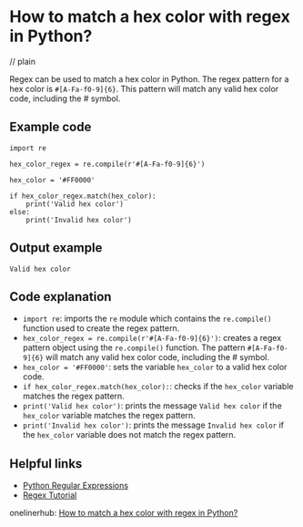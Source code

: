 # How to match a hex color with regex in Python?
// plain

Regex can be used to match a hex color in Python. The regex pattern for a hex color is `#[A-Fa-f0-9]{6}`. This pattern will match any valid hex color code, including the # symbol.

## Example code

```
import re

hex_color_regex = re.compile(r'#[A-Fa-f0-9]{6}')

hex_color = '#FF0000'

if hex_color_regex.match(hex_color):
    print('Valid hex color')
else:
    print('Invalid hex color')
```

## Output example

```
Valid hex color
```

## Code explanation

- `import re`: imports the `re` module which contains the `re.compile()` function used to create the regex pattern.
- `hex_color_regex = re.compile(r'#[A-Fa-f0-9]{6}')`: creates a regex pattern object using the `re.compile()` function. The pattern `#[A-Fa-f0-9]{6}` will match any valid hex color code, including the # symbol.
- `hex_color = '#FF0000'`: sets the variable `hex_color` to a valid hex color code.
- `if hex_color_regex.match(hex_color):`: checks if the `hex_color` variable matches the regex pattern.
- `print('Valid hex color')`: prints the message `Valid hex color` if the `hex_color` variable matches the regex pattern.
- `print('Invalid hex color')`: prints the message `Invalid hex color` if the `hex_color` variable does not match the regex pattern.

## Helpful links
- [Python Regular Expressions](https://docs.python.org/3/library/re.html)
- [Regex Tutorial](https://www.regular-expressions.info/tutorial.html)

onelinerhub: [How to match a hex color with regex in Python?](https://onelinerhub.com/python-regex/how-to-match-a-hex-color-with-regex-in-python)